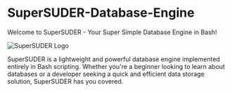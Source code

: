 # SuperSUDER-Database-Engine

Welcome to SuperSUDER - Your Super Simple Database Engine in Bash!

![SuperSUDER Logo](logo.png)

SuperSUDER is a lightweight and powerful database engine implemented entirely in Bash scripting. Whether you're a beginner looking to learn about databases or a developer seeking a quick and efficient data storage solution, SuperSUDER has you covered.
